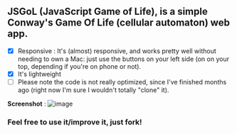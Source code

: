 ## **JSGoL** \(**J**ava**S**cript **G**ame **o**f **L**ife\), is a simple Conway's Game Of Life (cellular automaton) web app.

- [x] Responsive :
      It's (almost) responsive, and works pretty well without needing to own a Mac:
      just use the buttons on your left side (on on your top, depending if you're on phone or not).
- [x] It's lightweight 
- [ ] Please note the code is not really optimized, since I've finished months ago (right now I'm sure I wouldn't totally "clone" it).

**Screenshot** : ![image](https://github.com/Manerr/JSGoL/screenshot.jpg)


### Feel free to use it/improve it, just fork!
